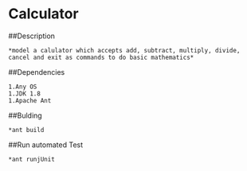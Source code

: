# Calculator

##Description

    *model a calulator which accepts add, subtract, multiply, divide, cancel and exit as commands to do basic mathematics*

##Dependencies

    1.Any OS
    1.JDK 1.8
    1.Apache Ant

##Bulding

    *ant build

##Run automated Test

    *ant runjUnit
